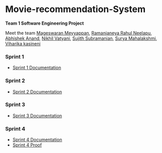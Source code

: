 # Movie-recommendation-System
__Team 1 Software Engineering Project__

Meet the team [Mageswaran Meyyappan](https://github.com/Magii18), [Ramanjaneya Rahul Neelapu](https://github.com/nr-rahul), [Abhishek Anand](https://github.com/abhisheknnd29), [Nikhil Vatyani](https://github.com/nvatyani), [Sujith Subramanian](https://github.com/Sujith1414), [Surya Mahalakshmi](https://github.com/SuryaMahalakshmi809), [Viharika kasineni](https://github.com/viharika09)

### Sprint 1
* [Sprint 1 Documentation](https://docs.google.com/document/d/1AAA_Ln-JZEpHegUfR37J3_Ik0IdEulFigDbaTf64xhY/edit?usp=sharing)
### Sprint 2
* [Sprint 2 Documentation](https://docs.google.com/document/d/1TZ5BaFxXR3zFaJ8FCSOh1i-TcsDDx8FBHIKC6EjORJ8/edit?usp=sharing)
### Sprint 3
* [Sprint 3 Documentation]()
### Sprint 4
* [Sprint 4 Documentation]()
* [Sprint 4 Proof](https://github.com/abhisheknnd29/Movie-recommendation-System/blob/main/SPRINT%204%20Proof.png)
